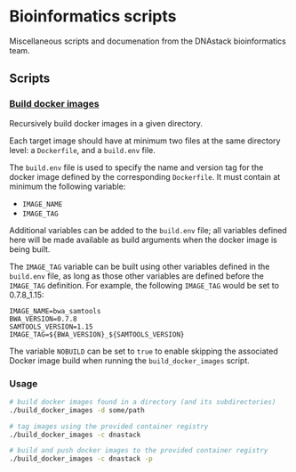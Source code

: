 # Bioinformatics scripts

Miscellaneous scripts and documenation from the DNAstack bioinformatics team.


## Scripts

### [Build docker images](scripts/build_docker_images)

Recursively build docker images in a given directory.

Each target image should have at minimum two files at the same directory level: a `Dockerfile`, and a `build.env` file.

The `build.env` file is used to specify the name and version tag for the docker image defined by the corresponding `Dockerfile`. It must contain at minimum the following variable:

- `IMAGE_NAME`
- `IMAGE_TAG`

Additional variables can be added to the `build.env` file; all variables defined here will be made available as build arguments when the docker image is being built.

The `IMAGE_TAG` variable can be built using other variables defined in the `build.env` file, as long as those other variables are defined before the `IMAGE_TAG` definition. For example, the following `IMAGE_TAG` would be set to 0.7.8_1.15:

```
IMAGE_NAME=bwa_samtools
BWA_VERSION=0.7.8
SAMTOOLS_VERSION=1.15
IMAGE_TAG=${BWA_VERSION}_${SAMTOOLS_VERSION}
```

The variable `NOBUILD` can be set to `true` to enable skipping the associated Docker image build when running the `build_docker_images` script.


### Usage

```bash
# build docker images found in a directory (and its subdirectories)
./build_docker_images -d some/path

# tag images using the provided container registry
./build_docker_images -c dnastack

# build and push docker images to the provided container registry
./build_docker_images -c dnastack -p
```
